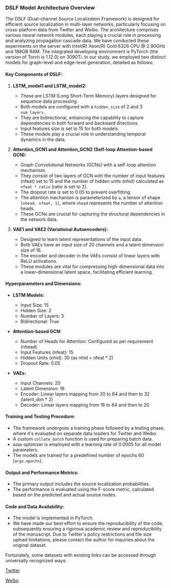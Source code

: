 ### DSLF Model Architecture Overview

The DSLF (Dual-channel Source Localization Framework) is designed for efficient source localization in multi-layer networks, particularly focusing on cross-platform data from Twitter and Weibo. The architecture comprises various neural network modules, each playing a crucial role in processing and analyzing propagation cascade data. We have conducted these experiments on the server with Intel(R) Xeon(R) Gold 6326 CPU @ 2.90GHz and 188GB RAM. The integrated developing environment is PyTorch (the version of Torch is 1.12.0) on 3090Ti.
In our study, we employed two distinct models for graph-level and edge-level generation, detailed as follows:

#### Key Components of DSLF:

1. **LSTM_model1 and LSTM_model2:**
   - These are LSTM (Long Short-Term Memory) layers designed for sequence data processing.
   - Both models are configured with a `hidden_size` of 2 and 3 `num_layers`.
   - They are bidirectional, enhancing the capability to capture dependencies in both forward and backward directions.
   - Input features size is set to 15 for both models.
   - These models play a crucial role in understanding temporal dynamics in the data.

2. **Attention_GCN1 and Attention_GCN2 (Self-loop Attention-based GCN):**
   - Graph Convolutional Networks (GCNs) with a self-loop attention mechanism.
   - They consist of two layers of GCN with the number of input features (nfeat) set to 15 and the number of hidden units (nhid) calculated as `nfeat * ratio` (ratio is set to 2).
   - The dropout rate is set to 0.05 to prevent overfitting.
   - The attention mechanism is parameterized by `a`, a tensor of shape `[nhead, nfeat, 1]`, where `nhead` represents the number of attention heads.
   - These GCNs are crucial for capturing the structural dependencies in the network data.

3. **VAE1 and VAE2 (Variational Autoencoders):**
   - Designed to learn latent representations of the input data.
   - Both VAEs have an input size of 20 channels and a latent dimension size of 16.
   - The encoder and decoder in the VAEs consist of linear layers with ReLU activations.
   - These modules are vital for compressing high-dimensional data into a lower-dimensional latent space, facilitating efficient learning.

#### Hyperparameters and Dimensions:

- **LSTM Models:** 
  - Input Size: 15
  - Hidden Size: 2
  - Number of Layers: 3
  - Bidirectional: True

- **Attention-based GCN:**
  - Number of Heads for Attention: Configured as per requirement (nhead)
  - Input Features (nfeat): 15
  - Hidden Units (nhid): 30 (as nhid = nfeat * 2)
  - Dropout Rate: 0.05

- **VAEs:**
  - Input Channels: 20
  - Latent Dimension: 16
  - Encoder: Linear layers mapping from 20 to 64 and then to 32 (latent_dim * 2)
  - Decoder: Linear layers mapping from 16 to 64 and then to 20

#### Training and Testing Procedure:

- The framework undergoes a training phase followed by a testing phase, where it's evaluated on separate data loaders for Twitter and Weibo.
- A custom `collate_batch` function is used for preparing batch data.
- `Adam` optimizer is employed with a learning rate of 0.0005 for all model parameters.
- The models are trained for a predefined number of epochs 60 (`args.epochs`).

#### Output and Performance Metrics:

- The primary output includes the source localization probabilities.
- The performance is evaluated using the F-score metric, calculated based on the predicted and actual source nodes.

#### Code and Data Availability:

- The model is implemented in PyTorch.
- We have made our best effort to ensure the reproducibility of the code, subsequently ensuring a rigorous academic review and reproducibility of the manuscript.
Due to Twitter's policy restrictions and file size upload limitations, please contact the author for inquiries about the original dataset.

Fortunately, some datasets with existing links can be accessed through universally recognized ways:

[Twitter](https://www.dropbox.com/s/7ewzdrbelpmrnxu/rumdetect2017.zip)

[Weibo](https://www.dropbox.com/s/46r50ctrfa0ur1o/rumdect.zip?dl=0)
